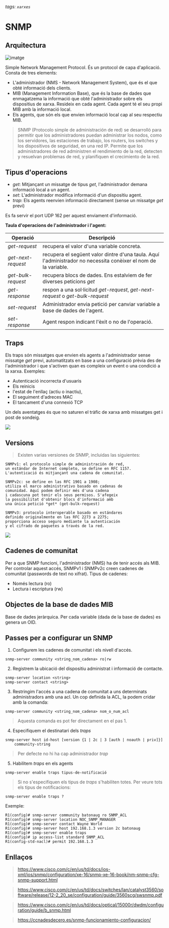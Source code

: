 ###### tags: `xarxes` 

# SNMP

## Arquitectura

![imatge](https://hackmd.io/_uploads/Bksoru_VT.png)


Simple Network Management Protocol. És un protocol de capa d'aplicació. Consta de tres elements:

* L'administrador (NMS - Network Management System), que és el que obté informació dels clients.
* MIB (Management Information Base), que és la base de dades que enmagatzema la informació que obté l'administrador sobre els dispositius de xarxa. Resideix en cada agent. Cada agent té el seu propi MIB amb la informació local.
* Els agents, que són els que envien informació local cap al seu respectiu MIB.

>SNMP (Protocolo simple de administración de red) se desarrolló para permitir que los administradores puedan administrar los nodos, como los servidores, las estaciones de trabajo, los routers, los switches y los dispositivos de seguridad, en una red IP. Permite que los administradores de red administren el rendimiento de la red, detecten y resuelvan problemas de red, y planifiquen el crecimiento de la red.

## Tipus d'operacions
* *get*: Mitjançant un missatge de tipus *get*, l'administrador demana informació local a un agent.
* *set*: L'administrador modifica informació d'un dispositiu agent.
* *trap*: Els agents reenvien informació directament (sense un missatge *get* previ)

Es fa servir el port UDP 162 per aquest enviament d'informació. 

**Taula d'operacions de l'administrador i l'agent:**

| Operació | Descripció | 
| -------- | -------- | 
| *get-request*     | recupera el valor d'una variable concreta.     | 
| *get-next-request*     | recupera el següent valor dintre d'una taula. Aquí l'administrador no necessita conèixer el nom de la variable.     | 
| *get-bulk-request*     | recupera blocs de dades. Ens estalviem de fer diverses peticions *get*     | 
| *get-response*     | respon a una sol·licitud *get-request*, *get-next-request* o *get-bulk-request*     | 
| *set-request*     | Administrador envia petició per canviar variable a base de dades de l'agent.   |
| *set-response*    | Agent respon indicant l'èxit o no de l'operació.  |

## Traps
Els traps són missatges que envien els agents a l'administrador sense missatge *get* previ, automatitzats en base a una configuració prèvia des de l'administrador i que s'activen quan es compleix un event o una condició a la xarxa. Exemples:

* Autenticació incorrecta d'usuaris
* Els reinicis
* l'estat de l'enllaç (actiu o inactiu), 
* El seguiment d'adreces MAC
* El tancament d'una connexió TCP

Un dels aventatges és que no saturen el tràfic de xarxa amb missatges get i post de sondeig.

![](https://hackmd.io/_uploads/B1UaFkTza.png)

## Versions

> Existen varias versiones de SNMP, incluidas las siguientes:

    SNMPv1: el protocolo simple de administración de red, 
    un estándar de Internet completo, se define en RFC 1157.
    L'autenticació és mitjançant una cadena de comunitat.
    
    SNMPv2c: se define en las RFC 1901 a 1908; 
    utiliza el marco administrativo basado en cadenas de
    comunidad. Aquí podem definir més d'una cadena  
    i cadascuna pot tenir els seus permisos. S'afegeix
    la possibilitat d'obtenir blocs d'informació amb 
    una única petició *get* (get-bulk-request)
    
    SNMPv3: protocolo interoperable basado en estándares 
    definido originalmente en las RFC 2273 a 2275; 
    proporciona acceso seguro mediante la autenticación 
    y el cifrado de paquetes a través de la red.

![](https://hackmd.io/_uploads/HkGOcJ6Ma.png)

## Cadenes de comunitat
Per a que SNMP funcioni, l'administrador (NMS) ha de tenir accés als MIB. Per controlar aquest accés, SNMPv1 i SNMPv2c creen cadenes de comunitat (passwords de text no xifrat). Tipus de cadenes:

* Només lectura (ro)
* Lectura i escriptura (rw)

## Objectes de la base de dades MIB
Base de dades jeràrquica. Per cada variable (dada de la base de dades) es genera un OID.

## Passes per a configurar un SNMP
1. Configurem les cadenes de comunitat i els nivell d'accés.
```
snmp-server community <string_nom_cadena> ro|rw
```
2. Registrem la ubicació del dispositiu administrat i informació de contacte.
```
snmp-server location <string>
snmp-server contact <string>
```
3. Restringim l'accés a una cadena de comunitat a uns determinats  administradors amb una acl. Un cop definida la ACL, la podem cridar amb la comanda:
```
snmp-server community <string_nom_cadena> nom_o_num_acl
```
> Aquesta comanda es pot fer directament en el pas 1.

4. Especifiquem el destinatari dels *traps*
```
snmp-server host id-host [version {1 | 2c | 3 [auth | noauth | priv]}] 
    community-string 
```
> Per defecte no hi ha cap administrador *trap*

5. Habilitem *traps* en els agents
```
snmp-server enable traps tipus-de-notificació
```
> Si no s'especifiquen els tipus de *traps* s'habiliten totes. Per veure tots els tipus de notificacions:

```
snmp-server enable traps ?
```

Exemple:
```
R1(config)# snmp-server community batonaug ro SNMP_ACL
R1(config)# snmp-server location NOC_SNMP_MANAGER
R1(config)# snmp-server contact Wayne World
R1(config)# snmp-server host 192.168.1.3 version 2c batonaug
R1(config)# snmp-server enable traps
R1(config)# ip access-list standard SNMP_ACL
R1(config-std-nacl)# permit 192.168.1.3
```

## Enllaços
> https://www.cisco.com/c/en/us/td/docs/ios-xml/ios/snmp/configuration/xe-16/snmp-xe-16-book/nm-snmp-cfg-snmp-support.html

> https://www.cisco.com/c/en/us/td/docs/switches/lan/catalyst3560/software/release/12-2_20_se/configuration/guide/3560scg/swsnmp.pdf

> https://www.cisco.com/c/en/us/td/docs/optical/15000r/dwdm/configuration/guide/b_snmp.html

> https://ccnadesdecero.es/snmp-funcionamiento-configuracion/